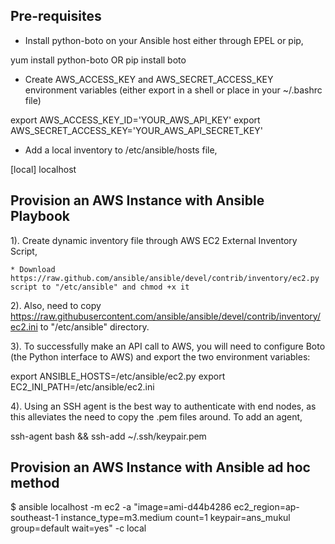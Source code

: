 Pre-requisites
--------------

* Install python-boto on your Ansible host either through EPEL or pip,

yum install python-boto OR pip install boto

* Create AWS_ACCESS_KEY and AWS_SECRET_ACCESS_KEY environment variables (either export in a shell or place in your ~/.bashrc file)

export AWS_ACCESS_KEY_ID='YOUR_AWS_API_KEY'
export AWS_SECRET_ACCESS_KEY='YOUR_AWS_API_SECRET_KEY'

* Add a local inventory to /etc/ansible/hosts file,

[local]
localhost

Provision an AWS Instance with Ansible Playbook
-----------------------------------------------

1). Create dynamic inventory file through AWS EC2 External Inventory Script, 

    * Download https://raw.github.com/ansible/ansible/devel/contrib/inventory/ec2.py script to "/etc/ansible" and chmod +x it

2). Also, need to copy https://raw.githubusercontent.com/ansible/ansible/devel/contrib/inventory/ec2.ini to "/etc/ansible" directory. 

3). To successfully make an API call to AWS, you will need to configure Boto (the Python interface to AWS) and export the two environment variables:

export ANSIBLE_HOSTS=/etc/ansible/ec2.py
export EC2_INI_PATH=/etc/ansible/ec2.ini 

4). Using an SSH agent is the best way to authenticate with end nodes, as this alleviates the need to copy the .pem files around. To add an agent,

ssh-agent bash && ssh-add ~/.ssh/keypair.pem 

Provision an AWS Instance with Ansible ad hoc method
----------------------------------------------------

$ ansible localhost -m ec2 -a "image=ami-d44b4286 ec2_region=ap-southeast-1 instance_type=m3.medium count=1 keypair=ans_mukul group=default wait=yes" -c local

